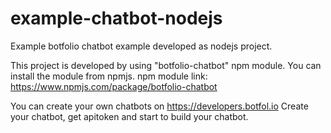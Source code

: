 ﻿# example-chatbot-nodejs
Example botfolio chatbot example developed as nodejs project.

This project is developed by using "botfolio-chatbot" npm module. You can install the module from npmjs.
npm module link: https://www.npmjs.com/package/botfolio-chatbot

You can create your own chatbots on https://developers.botfol.io
Create your chatbot, get apitoken and start to build your chatbot.